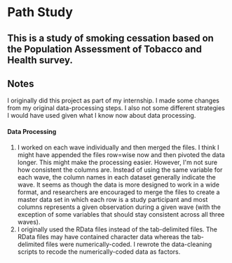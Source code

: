 # Path Study

## This is a study of smoking cessation based on the Population Assessment of Tobacco and Health survey.



## Notes
I originally did this project as part of my internship.   I made some changes from my original data-processing steps.  I also not some different strategies I would have used given what I know now about data processing. 

#### Data Processing
1. I worked on each wave individually and then merged the files.  I think I might have appended the files row=wise now and then pivoted the data longer. This might make the processing easier.  However, I'm not sure how consistent the columns are.  Instead of using the same variable for each wave, the column names in each dataset generally indicate the wave.  It seems as though the data is more designed to work in a wide format, and researchers are encouraged to merge the files to create a master data set in which each row is a study participant and most columns represents a given observation during a given wave (with the exception of some variables that should stay consistent across all three waves). 
2. I originally used the RData files instead of the tab-delimited files.  The RData files may have contained character data whereas the tab-delimited files were numerically-coded.  I rewrote the data-cleaning scripts to recode the numerically-coded data as factors.